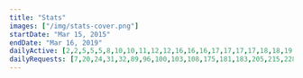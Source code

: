 ```yaml
---
title: "Stats"
images: ["/img/stats-cover.png"]
startDate: "Mar 15, 2015"
endDate: "Mar 16, 2019"
dailyActive: [2,2,5,5,5,8,10,10,11,12,12,16,16,16,17,17,17,17,18,18,19,19,19,20,20,25,29,31,36,43,44,45,45,46,46,46,46,48,48,48,49,50,50,50,50,50,51,51,51,51,54,54,56,57,60,64,70,70,72,72,75,77,78,78,78,78,79,82,85,89,98,101,106,113,120,126,133,141,142,151,156,166,169,172,185,191,203,216,223,230,237,244,251,254,259,265,270,276,283,291,292]
dailyRequests: [7,20,24,31,32,89,96,100,103,108,175,181,183,205,215,228,234,239,245,246,247,297,306,313,320,325,330,334,337,342,343,347,349,360,383,390,397,412,422,429,432,438,444,452,456,468,474,483,488,498,510,523,535,541,558,569,576,586,600,606,614,627,635,646,654,660,666,703,940,1154,1267,1382,1444,1497,1539,1586,1626,1678,1783,1855,1922,1973,2019,2068,2126,2163,2349,2405,2460,2518,2612,2659,2694,2758,2785,2854,2898,2943,2989,3033]
---
```

